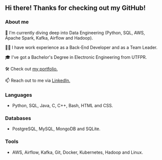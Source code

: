 ## Hi there! Thanks for checking out my GitHub!

### About me
🔭 I'm currently diving deep into Data Engineering (Python, SQL, AWS, Apache Spark, Kafka, Airflow and Hadoop).

🧑‍💼 I have work experience as a Back-End Developer and as a Team Leader.

🎓 I've got a Bachelor's Degree in Electronic Engineering from UTFPR.

🛠️ Check out [my portfolio.](https://ericmidt.github.io)

📫 Reach out to me via [LinkedIn.](https://www.linkedin.com/in/ericmidt/)

### Languages
- Python, SQL, Java, C, C++, Bash, HTML and CSS.

### Databases
- PostgreSQL, MySQL, MongoDB and SQLite.

### Tools
- AWS, Airflow, Kafka, Git, Docker, Kubernetes, Hadoop and Linux.
